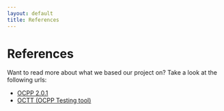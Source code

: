 ```yaml
---
layout: default
title: References
---
```


# References

Want to read more about what we based our project on?
Take a look at the following urls:
- [OCPP 2.0.1](https://www.openchargealliance.org/protocols/ocpp-201/)
- [OCTT (OCPP Testing tool)](https://www.openchargealliance.org/protocols/test-tool-ocpp-201/)
